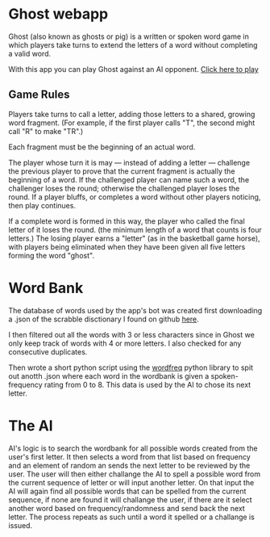 # Ghost webapp

Ghost (also known as ghosts or pig) is a written or spoken word game in which players take turns to extend the letters of a word without completing a valid word.

With this app you can play Ghost against an AI opponent. [Click here to play](https://reedbryan.github.io/ghost-webapp/)

## Game Rules

Players take turns to call a letter, adding those letters to a shared, growing word fragment. (For example, if the first player calls "T", the second might call "R" to make "TR".)

Each fragment must be the beginning of an actual word.

The player whose turn it is may — instead of adding a letter — challenge the previous player to prove that the current fragment is actually the beginning of a word. If the challenged player can name such a word, the challenger loses the round; otherwise the challenged player loses the round. If a player bluffs, or completes a word without other players noticing, then play continues.

If a complete word is formed in this way, the player who called the final letter of it loses the round. (the minimum length of a word that counts is four letters.) The losing player earns a "letter" (as in the basketball game horse), with players being eliminated when they have been given all five letters forming the word "ghost".

# Word Bank
The database of words used by the app's bot was created first downloading a .json of the scrabble disctionary I found on github [here](https://github.com/benjamincrom/scrabble/blob/master/scrabble/dictionary.json).

I then filtered out all the words with 3 or less characters since in Ghost we only keep track of words with 4 or more letters. I also checked for any consecutive duplicates.

Then wrote a short python script using the [wordfreq](https://pypi.org/project/wordfreq/) python library to spit out anotth .json where each word in the wordbank is given a spoken-frequency rating from 0 to 8. This data is used by the AI to chose its next letter.

# The AI
AI's logic is to search the wordbank for all possible words created from the user's first letter. It then selects a word from that list based on frequency and an element of random an sends the next letter to be reviewed by the user. The user will then either challange the AI to spell a possible word from the current sequence of letter or will input another letter. On that input the AI will again find all possible words that can be spelled from the current sequence, if none are found it will challange the user, if there are it select another word based on frequency/randomness and send back the next letter. The process repeats as such until a word it spelled or a challange is issued.

